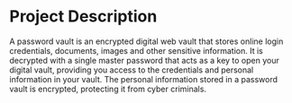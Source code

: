 # Project Description 
A password vault is an encrypted digital web vault that stores online login credentials, documents, images and other sensitive information. It is decrypted with a single master password that acts as a key to open your digital vault, providing you access to the credentials and personal information in your vault. The personal information stored in a password vault is encrypted, protecting it from cyber criminals.